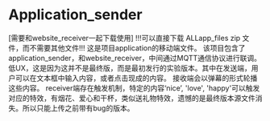 # Application_sender
[需要和website_receiver一起下载使用] 
!!!可以直接下载 ALLapp_files zip 文件，而不需要其他文件!!!
这是项目application的移动端文件。
该项目包含了application_sender，和website_receiver，中间通过MQTT通信协议进行联调。
低UX，这是因为这并不是最终版，而是最初发行的实验版本。其中在发送端，用户可以在文本框中输入内容，或者点击现成的内容。
接收端会以弹幕的形式轮播这些内容。
receiver端存在触发机制，特定的内容‘nice’, 'love', 'happy'可以触发对应的特效，有烟花、爱心和干杯，类似送礼物特效，遗憾的是最终版本源文件消失。所以只能上传之前带有bug的版本。
